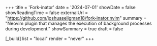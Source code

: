 +++
title = 'Fork-inator'
date = '2024-07-01'
showDate = false
showReadingTime = false
externalUrl = "https://github.com/joshuaseligman18/fork-inator.nvim"
summary = "Neovim plugin that manages the execution of background processes during development."
showSummary = true
draft = false

[_build]
    list = "local"
    render = "never"
+++
